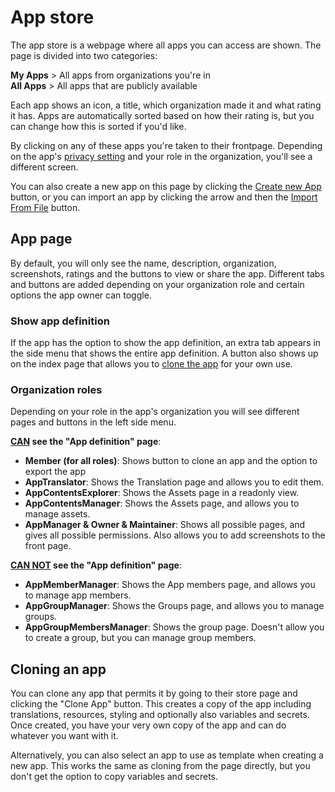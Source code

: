 # App store

The app store is a webpage where all apps you can access are shown. The page is divided into two
categories:

**My Apps** > All apps from organizations you're in\
**All Apps** > All apps that are publicly available

Each app shows an icon, a title, which organization made it and what rating it has. Apps are
automatically sorted based on how their rating is, but you can change how this is sorted if you'd
like.

By clicking on any of these apps you're taken to their frontpage. Depending on the app's
[privacy setting](../app/security#app-privacy) and your role in the organization, you'll see a
different screen.

You can also create a new app on this page by clicking the [Create new App](/apps#create) button, or
you can import an app by clicking the arrow and then the [Import From File](/apps#import) button.

## App page

By default, you will only see the name, description, organization, screenshots, ratings and the
buttons to view or share the app. Different tabs and buttons are added depending on your
organization role and certain options the app owner can toggle.

### Show app definition

If the app has the option to show the app definition, an extra tab appears in the side menu that
shows the entire app definition. A button also shows up on the index page that allows you to
[clone the app](#cloning-an-app) for your own use.

### Organization roles

Depending on your role in the app's organization you will see different pages and buttons in the
left side menu.

**<u>CAN</u> see the "App definition" page**:

- **Member (for all roles)**: Shows button to clone an app and the option to export the app
- **AppTranslator**: Shows the Translation page and allows you to edit them.
- **AppContentsExplorer**: Shows the Assets page in a readonly view.
- **AppContentsManager**: Shows the Assets page, and allows you to manage assets.
- **AppManager & Owner & Maintainer**: Shows all possible pages, and gives all possible permissions.
  Also allows you to add screenshots to the front page.

**<u>CAN NOT</u> see the "App definition" page**:

- **AppMemberManager**: Shows the App members page, and allows you to manage app members.
- **AppGroupManager**: Shows the Groups page, and allows you to manage groups.
- **AppGroupMembersManager**: Shows the group page. Doesn't allow you to create a group, but you can
  manage group members.

## Cloning an app

You can clone any app that permits it by going to their store page and clicking the "Clone App"
button. This creates a copy of the app including translations, resources, styling and optionally
also variables and secrets. Once created, you have your very own copy of the app and can do whatever
you want with it.

Alternatively, you can also select an app to use as template when creating a new app. This works the
same as cloning from the page directly, but you don't get the option to copy variables and secrets.
